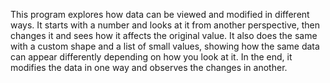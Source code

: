 This program explores how data can be viewed and modified in different ways. It starts with a number and looks at it from another perspective, then changes it and sees how it affects the original value. It also does the same with a custom shape and a list of small values, showing how the same data can appear differently depending on how you look at it. In the end, it modifies the data in one way and observes the changes in another.